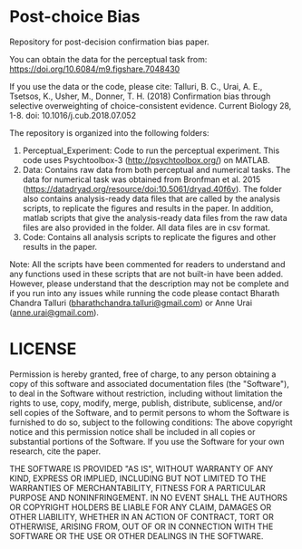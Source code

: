 # Post-choice Bias
Repository for post-decision confirmation bias paper.

You can obtain the data for the perceptual task from:
https://doi.org/10.6084/m9.figshare.7048430

If you use the data or the code, please cite:
Talluri, B. C., Urai, A. E., Tsetsos, K., Usher, M., Donner, T. H. (2018) Confirmation bias through selective overweighting of choice-consistent evidence. Current Biology 28, 1-8. doi: 10.1016/j.cub.2018.07.052

The repository is organized into the following folders:
1. Perceptual_Experiment: Code to run the perceptual experiment. This code uses Psychtoolbox-3 (http://psychtoolbox.org/) on MATLAB.
2. Data: Contains raw data from both perceptual and numerical tasks. The data for numerical task was obtained from Bronfman et al. 2015 (https://datadryad.org/resource/doi:10.5061/dryad.40f6v). The folder also contains analysis-ready data files that are called by the analysis scripts, to replicate the figures and results in the paper. In addition, matlab scripts that give the analysis-ready data files from the raw data files are also provided in the folder. All data files are in csv format.
3. Code: Contains all analysis scripts to replicate the figures and other results in the paper.

Note: All the scripts have been commented for readers to understand and any functions used in these scripts that are not built-in have been added. However, please understand that the description may not be complete and if you run into any issues while running the code please contact Bharath Chandra Talluri (bharathchandra.talluri@gmail.com) or Anne Urai (anne.urai@gmail.com).

# LICENSE

Permission is hereby granted, free of charge, to any person obtaining a copy of this software and associated documentation files (the "Software"), to deal in the Software without restriction, including without limitation the rights to use, copy, modify, merge, publish, distribute, sublicense, and/or sell copies of the Software, and to permit persons to whom the Software is furnished to do so, subject to the following conditions: The above copyright notice and this permission notice shall be included in all copies or substantial portions of the Software. If you use the Software for your own research, cite the paper.

THE SOFTWARE IS PROVIDED "AS IS", WITHOUT WARRANTY OF ANY KIND, EXPRESS OR IMPLIED, INCLUDING BUT NOT LIMITED TO THE WARRANTIES OF MERCHANTABILITY, FITNESS FOR A PARTICULAR PURPOSE AND NONINFRINGEMENT. IN NO EVENT SHALL THE AUTHORS OR COPYRIGHT HOLDERS BE LIABLE FOR ANY CLAIM, DAMAGES OR OTHER LIABILITY, WHETHER IN AN ACTION OF CONTRACT, TORT OR OTHERWISE, ARISING FROM, OUT OF OR IN CONNECTION WITH THE SOFTWARE OR THE USE OR OTHER DEALINGS IN THE SOFTWARE.
